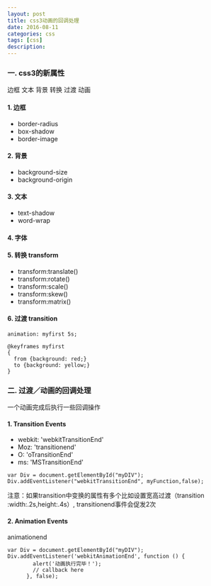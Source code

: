```yaml
---
layout: post
title: css3动画的回调处理
date: 2016-08-11
categories: css
tags: [css]
description: 
---
```


### 一. css3的新属性

边框
文本
背景
转换
过渡
动画

#### 1. 边框

- border-radius
- box-shadow
- border-image

#### 2. 背景

- background-size
- background-origin

#### 3. 文本

- text-shadow
- word-wrap

#### 4. 字体

#### 5. 转换 transform

- transform:translate()
- transform:rotate()
- transform:scale()
- transform:skew()
- transform:matrix()

#### 6. 过渡 transition

```
animation: myfirst 5s;

@keyframes myfirst
{
  from {background: red;}
  to {background: yellow;}
}
```

### 二. 过渡／动画的回调处理

一个动画完成后执行一些回调操作

#### 1. Transition Events

- webkit: 'webkitTransitionEnd'
- Moz: 'transitionend'
- O: 'oTransitionEnd'
- ms: 'MSTransitionEnd' 

```
var Div = document.getElementById("myDIV");
Div.addEventListener("webkitTransitionEnd", myFunction,false);
```

注意：如果transition中变换的属性有多个比如设置宽高过渡（transition :width:.2s,height:.4s）, transitionend事件会促发2次

#### 2. Animation Events

animationend

```
var Div = document.getElementById("myDIV");
Div.addEventListener('webkitAnimationEnd', function () {
        alert('动画执行完毕！');
        // callback here
      }, false);
```



